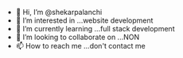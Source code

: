 - 👋 Hi, I’m @shekarpalanchi
- 👀 I’m interested in ...website development
- 🌱 I’m currently learning ...full stack development
- 💞️ I’m looking to collaborate on ...NON
- 📫 How to reach me ...don't contact me

<!---
shekarpalanchi/shekarpalanchi is a ✨ special ✨ repository because its `README.md` (this file) appears on your GitHub profile.
You can click the Preview link to take a look at your changes.
--->
